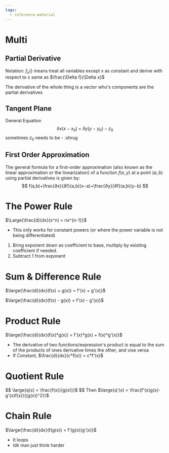 ```yaml
---
tags:
  - reference-material
---
```


# Multi
## Partial Derivative
Notation: $f_x()$
means treat all variables except x as constant and derive with respect to x
same as $\frac{\Delta f}{\Delta x}$

The derivative of the whole thing is a vector who's components are the partial derivatives

## Tangent Plane
General Equation
$$\delta x(x-x_0)+ \delta y(y-y_0) - z_0 $$
sometimes $z_0$ needs to be - :shrug

## First Order Approximation
The general formula for a first-order approximation (also known as the linear approximation or the linearization) of a function $f(x,y)$ at a point $(a,b)$ using partial derivatives is given by:
$$
f(a,b)+\frac{∂x}{∂f}​​(a,b)​(x−a)+\frac{∂y}{∂f}​​(a,b)​(y−b)
$$
# The Power Rule
$\Large{\frac{d}{dx}(x^n) = nx^{n-1}}$
- This only works for constant powers (or where the power variable is not being differentiated)
1. Bring exponent down as coefficient to base, multiply by existing coefficient if needed.
2. Subtract 1 from exponent

# Sum & Difference Rule
$\large{\frac{d}{dx}(f(x) + g(x)) = f'(x) + g'(x)}$

$\large{\frac{d}{dx}(f(x) - g(x)) = f'(x) - g'(x)}$

# Product Rule
$\large{\frac{d}{dx}(f(x)*g(x)) = f'(x)*g(x) + f(x)*g'(x)}$
- The derivative of two functions/expression's product is equal to the sum of the products of ones derivative times the other, and vise versa
- If Constant, $\frac{d}{dx}(c*f(x)) = c*f'(x)$

# Quotient Rule
$$
\large{q(x) = \frac{f(x)}{g(x)}}$
$$
Then $\large{q'(x) = \frac{f'(x)g(x)-g'(x)f(x)}{(g(x))^2}}$

# Chain Rule
$\large{\frac{d}{dx}(f(g(x)) = f'(g(x))g'(x)}$
- It loops
- Idk man just think harder